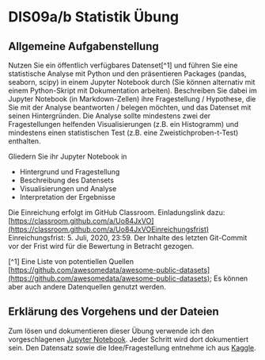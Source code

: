 # DIS09a/b Statistik Übung

## Allgemeine Aufgabenstellung

Nutzen Sie ein öffentlich verfügbares Datenset[^1] und führen Sie eine statistische Analyse mit Python und den präsentieren Packages (pandas, seaborn, scipy) in einem Jupyter Notebook durch (Sie können alternativ mit einem Python-Skript mit Dokumentation arbeiten). Beschreiben Sie dabei im Jupyter Notebook (in Markdown-Zellen) ihre Fragestellung / Hypothese, die Sie mit der Analyse beantworten / belegen möchten, und das Datenset mit seinen Hintergründen. Die Analyse sollte mindestens zwei der Fragestellungen helfenden Visualisierungen (z.B. ein Histogramm) und mindestens einen statistischen Test (z.B. eine Zweistichproben-t-Test) enthalten.

Gliedern Sie ihr Jupyter Notebook in

* Hintergrund und Fragestellung
* Beschreibung des Datensets
* Visualisierungen und Analyse
* Interpretation der Ergebnisse

Die Einreichung erfolgt im GitHub Classroom. Einladungslink dazu:
[https://classroom.github.com/a/Uo84JxVO](https://classroom.github.com/a/Uo84JxVOEinreichungsfrist)
Einreichungsfrist: 5. Juli, 2020, 23:59. Der Inhalte des letzten Git-Commit vor der Frist wird für die Bewertung in Betracht gezogen.

[^1] Eine Liste von potentiellen Quellen [https://github.com/awesomedata/awesome-public-datasets](https://github.com/awesomedata/awesome-public-datasets); Es können aber auch andere Datenquellen genutzt werden.

## Erklärung des Vorgehens und der Dateien

Zum lösen und dokumentieren dieser Übung verwende ich den vorgeschlagenen [Jupyter Notebook](./jn_gromer_uebung_loesung.ipynb). Jeder Schritt wird dort dokumentiert sein.
Den Datensatz sowie die Idee/Fragestellung entnehme ich aus [Kaggle](https://www.kaggle.com/neuromusic/avocado-prices).

